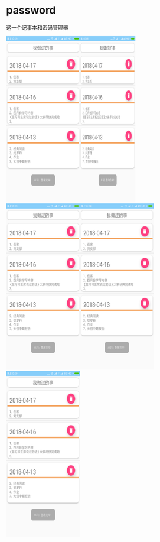 # password
这一个记事本和密码管理器

<img width="200" height="450" src="https://raw.githubusercontent.com/ygy-open/password/master/img-folder/Screenshot_2018-04-17-22-09-51-255_com.top.yuanop.png"/><img width="150" height="450" src="https://raw.githubusercontent.com/ygy-open/password/master/img-folder/Screenshot_2018-04-17-22-09-51-255_com.top.yuanop.png"/>
<img width="200" height="450" src="https://raw.githubusercontent.com/ygy-open/password/master/img-folder/Screenshot_2018-04-17-22-09-51-255_com.top.yuanop.png"/><img width="200" height="450" src="https://raw.githubusercontent.com/ygy-open/password/master/img-folder/Screenshot_2018-04-17-22-09-51-255_com.top.yuanop.png"/>
<img width="200" height="450" src="https://raw.githubusercontent.com/ygy-open/password/master/img-folder/Screenshot_2018-04-17-22-09-51-255_com.top.yuanop.png"/>

